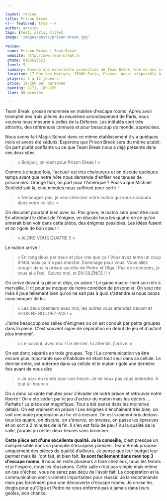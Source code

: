 ```yaml
---

layout: review
title: Prison Break
<!-- featured: true -->
author: antoine
tags: [test, paris, lille]
image: 'images/posts/prison-break.jpg'

review: 
 name: Prison Break | Team Break
 website: http://www.team-break.fr
 phone: 0183626523
 level: 5
 summary: Encore une excellente production de Team Break. Une de mes salles favorites, que je conseille sans hésiter aux joueurs plus expérimentés.
 location: 17 Rue des Martyrs, 75009 Paris, France. Aussi disponible à Lille
 players: 5 à 12 joueurs
 price: 19-26€ par personne
 opening: 7/7j, 10h-22h
 time: 60 minutes

---
```


Team Break, grosse renommée en matière d'escape rooms. Après avoir triomphé des trois pièces du neuvième arrondissement de Paris, nous voulons nous mesurer à celles de la Défense. Les intitulés sont très attirants, des références connues et pour beaucoup de monde, appréciées.

Nous avons fait Magic School dans ce même établissement il y a quelques mois et avons été séduits. Espérons que Prison Break sera du même acabit. On part plutôt confiants vu ce que Team Break nous a déjà présenté dans ses deux sites.

> « Bonjour, on vient pour Prison Break ! » 

Comme à chaque fois, l'accueil est très chaleureux et on discute quelques temps avant que notre hôte nous demande d'enfiler nos tenues de prisonniers. Orange fluo, on part pour l'Amérique ? Pourvu que Michael Scofield soit là, cinq minutes nous suffiront pour sortir !

> « Ne bougez pas, je vais chercher votre maton qui vous conduira dans votre cellule. »

On discutait pourtant bien avec lui. Pas grave, le maton sera peut être cool.
En attendant le début de l'énigme, on discute tous les quatre de ce qu'on aimerait bien voir dans cette pièce, des énigmes possibles. Les idées fusent et on rigole de bon cœur !

> « ALORS VOUS QUATRE !! » 

Le maton arrive ! 

> « En rang deux par deux et plus vite que ça ! Vous avez tenté un coup d'état mais ça n'a pas marché. Dommage pour vous. Vous allez croupir dans la prison secrète de Pedro et Olga ! Pas de conneries, je vous ai à l’œil. Suivez moi, et EN SILENCE !! » 

On arrive devant la pièce et déjà, on adore ! Le game master tient son rôle à merveille. Il rit pour se moquer de notre condition de prisonnier. On veut rire mais il joue tellement bien qu'on ne sait pas à quoi s'attendre si nous osons nous moquer de lui. 

> « Les deux premiers avec moi, les autres vous attendez devant et VOUS NE BOUGEZ PAS ! ». 

J'aime beaucoup ces salles d'énigmes ou on est conduit par petits groupes dans la pièce. C'est souvent signe de séparation en début de jeu et d'autant plus immersif. 

> « Le suivant, avec moi ! Le dernier, tu attends, j'arrive. » 

On est donc séparés en trois groupes. Top ! La communication va être encore plus importante que d'habitude en étant tout seul dans sa cellule. Le dernier entre, est enfermé dans sa cellule et le maton rigole une dernière fois avant de nous dire 


> « Je pars en ronde pour une heure. Je ne veux pas vous entendre. A tout à l'heure ».

On a donc soixante minutes pour s'évader de notre prison et retrouver notre liberté ! On a été séduit par le jeu d'acteur du maton mais les décors … Parfaits ! La pièce est magnifique. Tout a été pensé dans les moindres détails. On est vraiment en prison !
Les énigmes s'enchaînent très bien, on voit une vraie progression au fur et à mesure. On est vraiment pris dedans tous les quatre, on discute, on s'énerve, on stresse, on passe les épreuves et on sort à 2 minutes de la fin. Il s'en est fallu de peu ! Vu la qualité de la salle, j’aurais pu rester deux heures sans broncher.

**Cette pièce est d'une excellente qualité. Je la conseille,** c'est presque un indispensable dans sa panoplie d'escapeur parisien. Team Break propose uniquement des pièces de qualité d’ailleurs. Je pense que leur budget leur permet mais ils l'ont fait, et bien fait. **Ils sont facilement dans mon top 3 d'escape rooms**. Il nous en reste plusieurs à faire chez eux, nous les ferons et je l'espère, nous les réussirons.
Cette salle n'est pas simple mais même en cas d'échec, vous ne serez pas déçu de l'avoir fait. La coopération et la communication sont vraiment importantes pour réussir. Je la recommande mais pas forcément pour une découverte d'escape rooms. Je croise les doigts pour qu'Olga et Pedro ne vous enferme pas à jamais dans leurs geôles, bon chance.